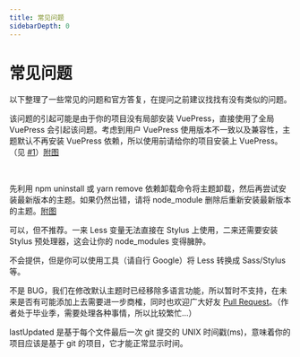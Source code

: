 ```yaml
---
title: 常见问题
sidebarDepth: 0
---
```


# 常见问题

以下整理了一些常见的问题和官方答复，在提问之前建议找找有没有类似的问题。  
<a-collapse :bordered="false" class="faq-collapse-margin">
  <template v-slot:expandIcon="props">
    <a-icon type="caret-right" :rotate="props.isActive ? 90 : 0" />
  </template>
  <a-collapse-panel header="为什么按照官方配置了主题，仍然运行不了？提示 Cannot find moudle '@SearchBox'？" key="1" class="faq-collapse">
    <p>该问题的引起可能是由于你的项目没有局部安装 VuePress，直接使用了全局 VuePress 会引起该问题。考虑到用户 VuePress 使用版本不一致以及兼容性，主题默认不再安装 VuePress 依赖，所以使用前请给你的项目安装上 VuePress。（见 <a href="https://github.com/zpfz/vuepress-theme-antdocs/issues/1" target="_blank">#1<OutboundLink /></a>）<a href="https://s2.ax1x.com/2020/03/07/3vAGtO.png" target="_blank">附图<OutboundLink /></a></p> 
  </a-collapse-panel>
  <a-collapse-panel header="为什么按照官方配置了主题，仍然运行不了？提示 Cannot find moudle 'core-js/...'？" key="2" class="faq-collapse">  
    <p>先利用 npm uninstall 或 yarn remove 依赖卸载命令将主题卸载，然后再尝试安装最新版本的主题。如果仍然出错，请将 node_module 删除后重新安装最新版本的主题。<a href="https://s2.ax1x.com/2020/03/07/3vA8AK.jpg" target="_blank">附图<OutboundLink /></a></p> 
  </a-collapse-panel>
  <a-collapse-panel header="可以同时使用 Less 和 Stylus 预处理器嘛？" key="3" class="faq-collapse">
    <p>可以，但不推荐。一来 Less 变量无法直接在 Stylus 上使用，二来还需要安装 Stylus 预处理器，这会让你的 node_modules 变得臃肿。</p>
  </a-collapse-panel>
  <a-collapse-panel header="可以提供 Sass/Stylus 等格式的样式文件吗？" key="4" class="faq-collapse">
    <p>不会提供，但是你可以使用工具（请自行 Google）将 Less 转换成 Sass/Stylus 等。</p>
  </a-collapse-panel>
  <a-collapse-panel header="使用多语言时出现各种错误？是 BUG 嘛？" key="5" class="faq-collapse">
    <p>不是 BUG，我们在修改默认主题时已经移除多语言功能，所以暂时不支持，在未来是否有可能添加上去需要进一步商榷，同时也欢迎广大好友 <a href="https://github.com/zpfz/vuepress-theme-antdocs/pulls" target="_blank">Pull Request<OutboundLink /></a>。（作者处于毕业季，需要处理各种事情，所以比较繁忙...）</p>
  </a-collapse-panel>
  <a-collapse-panel header="为什么开启了 lastUpdated 功能，文档底部还是没有显示信息？" key="6" class="faq-collapse">
    <p>lastUpdated 是基于每个文件最后一次 git 提交的 UNIX 时间戳(ms)，意味着你的项目应该是基于 git 的项目，它才能正常显示时间。   </p>
  </a-collapse-panel>
</a-collapse>

<style>
  .faq-collapse-margin{
    margin-top: .625rem;
  }
  .faq-collapse{
    background: #f7f7f7;
    border-radius: 4px;
    margin-bottom: 24px;
    border: 0 !important;
    overflow: hidden;
  }
</style>  